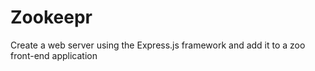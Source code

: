 # Zookeepr

Create a web server using the Express.js framework and add it to a zoo front-end application
